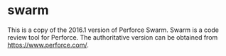# swarm

This is a copy of the 2016.1 version of Perforce Swarm. Swarm is a code review tool for Perforce. The authoritative version can be obtained from https://www.perforce.com/.
